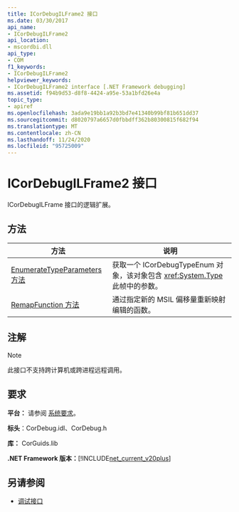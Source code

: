 ```yaml
---
title: ICorDebugILFrame2 接口
ms.date: 03/30/2017
api_name:
- ICorDebugILFrame2
api_location:
- mscordbi.dll
api_type:
- COM
f1_keywords:
- ICorDebugILFrame2
helpviewer_keywords:
- ICorDebugILFrame2 interface [.NET Framework debugging]
ms.assetid: f94b9d53-d8f8-4424-a95e-53a1bfd26e4a
topic_type:
- apiref
ms.openlocfilehash: 3ada9e19bb1a92b3bd7e41340b99bf81b651dd37
ms.sourcegitcommit: d8020797a6657d0fbbdff362b80300815f682f94
ms.translationtype: MT
ms.contentlocale: zh-CN
ms.lasthandoff: 11/24/2020
ms.locfileid: "95725009"
---
```

# <a name="icordebugilframe2-interface"></a>ICorDebugILFrame2 接口

ICorDebugILFrame 接口的逻辑扩展。  
  
## <a name="methods"></a>方法  
  
|方法|说明|  
|------------|-----------------|  
|[EnumerateTypeParameters 方法](icordebugilframe2-enumeratetypeparameters-method.md)|获取一个 ICorDebugTypeEnum 对象，该对象包含 <xref:System.Type> 此帧中的参数。|  
|[RemapFunction 方法](icordebugilframe2-remapfunction-method.md)|通过指定新的 MSIL 偏移量重新映射编辑的函数。|  
  
## <a name="remarks"></a>注解  
  
> [!NOTE]
> 此接口不支持跨计算机或跨进程远程调用。  
  
## <a name="requirements"></a>要求  

 **平台：** 请参阅 [系统要求](../../get-started/system-requirements.md)。  
  
 **标头**：CorDebug.idl、CorDebug.h  
  
 **库：** CorGuids.lib  
  
 **.NET Framework 版本：**[!INCLUDE[net_current_v20plus](../../../../includes/net-current-v20plus-md.md)]  
  
## <a name="see-also"></a>另请参阅

- [调试接口](debugging-interfaces.md)
